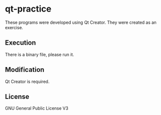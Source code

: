 # qt-practice

These programs were developed using Qt Creator. They were created as an exercise.

## Execution
There is a binary file, please run it.

## Modification
Qt Creator is required.

## License
GNU General Public License V3
